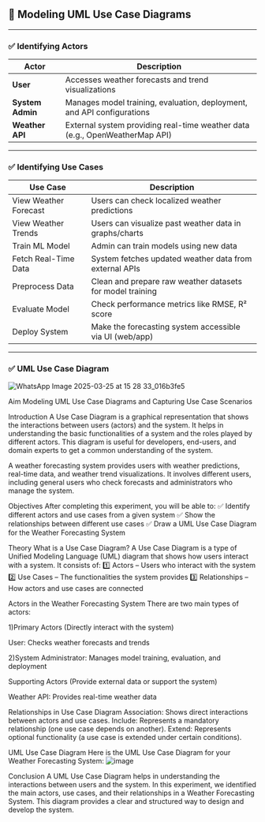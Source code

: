 ## 📐 Modeling UML Use Case Diagrams

---

### ✅ Identifying Actors

| **Actor**       | **Description**                                                                 |
|------------------|----------------------------------------------------------------------------------|
| **User**         | Accesses weather forecasts and trend visualizations                             |
| **System Admin** | Manages model training, evaluation, deployment, and API configurations          |
| **Weather API**  | External system providing real-time weather data (e.g., OpenWeatherMap API)     |

---

### ✅ Identifying Use Cases

| **Use Case**           | **Description**                                                              |
|------------------------|-------------------------------------------------------------------------------|
| View Weather Forecast  | Users can check localized weather predictions                                 |
| View Weather Trends    | Users can visualize past weather data in graphs/charts                        |
| Train ML Model         | Admin can train models using new data                                         |
| Fetch Real-Time Data   | System fetches updated weather data from external APIs                        |
| Preprocess Data        | Clean and prepare raw weather datasets for model training                     |
| Evaluate Model         | Check performance metrics like RMSE, R² score                                 |
| Deploy System          | Make the forecasting system accessible via UI (web/app)                       |

---

### ✅ UML Use Case Diagram 
![WhatsApp Image 2025-03-25 at 15 28 33_016b3fe5](https://github.com/user-attachments/assets/537c37cd-e7d6-4fae-8ed2-810eb9631b12)

Aim
Modeling UML Use Case Diagrams and Capturing Use Case Scenarios

Introduction
A Use Case Diagram is a graphical representation that shows the interactions between users (actors) and the system. It helps in understanding the basic functionalities of a system and the roles played by different actors. This diagram is useful for developers, end-users, and domain experts to get a common understanding of the system.

A weather forecasting system provides users with weather predictions, real-time data, and weather trend visualizations. It involves different users, including general users who check forecasts and administrators who manage the system.

Objectives
After completing this experiment, you will be able to:
✅ Identify different actors and use cases from a given system
✅ Show the relationships between different use cases
✅ Draw a UML Use Case Diagram for the Weather Forecasting System

Theory
What is a Use Case Diagram?
A Use Case Diagram is a type of Unified Modeling Language (UML) diagram that shows how users interact with a system. It consists of:
1️⃣ Actors – Users who interact with the system
2️⃣ Use Cases – The functionalities the system provides
3️⃣ Relationships – How actors and use cases are connected

Actors in the Weather Forecasting System
There are two main types of actors:

1)Primary Actors (Directly interact with the system)

User: Checks weather forecasts and trends

2)System Administrator: Manages model training, evaluation, and deployment

Supporting Actors (Provide external data or support the system)

Weather API: Provides real-time weather data

Relationships in Use Case Diagram
Association: Shows direct interactions between actors and use cases.
Include: Represents a mandatory relationship (one use case depends on another).
Extend: Represents optional functionality (a use case is extended under certain conditions).



UML Use Case Diagram
Here is the UML Use Case Diagram for your Weather Forecasting System:
![image](https://github.com/user-attachments/assets/ff25e2f2-e536-4d2a-bbf8-044a6857eb8e)


Conclusion
A UML Use Case Diagram helps in understanding the interactions between users and the system. In this experiment, we identified the main actors, use cases, and their relationships in a Weather Forecasting System. This diagram provides a clear and structured way to design and develop the system.

